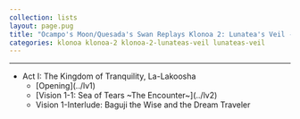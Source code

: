 ```yaml
---
collection: lists
layout: page.pug
title: "Ocampo's Moon/Quesada's Swan Replays Klonoa 2: Lunatea's Veil - Masterlist"
categories: klonoa klonoa-2 klonoa-2-lunateas-veil lunateas-veil
---
```


---
<ul class="section-wrapper">
	<li><span class="section-no">Act I: The Kingdom of Tranquility, La-Lakoosha</span>
		<ul class="masterlink-wrapper">
			<li>[Opening](../lv1)</li>
			<li>[Vision 1-1: Sea of Tears ~The Encounter~](../lv2)</li>
			<li>Vision 1-Interlude: Baguji the Wise and the Dream Traveler</li>
			<!--<li>Ivfvba 1-2: Yn-Ynxbbfun ~Fnperq Tebhaqf~</li>
			<li>Ivfvba 1-Obff: Pynver Zbn Grzcyr ~Sbytnena gur Nezbe Ornfg~</li>-->
		</ul>
	</li>
	<!--<li><span class="section-no">Npg II: Gur Xvatqbz bs Wbl, Wbvynag</span>
		<ul class="masterlink-wrapper">
			<li>Ivfvba 2-Cer: Onthwv, Ntnva</li>
			<li>Ivfvba 2-Vageb: Wbvynag Cynmn ~Jrypbzr gb Wbvynag~</li>
			<li>Ivfvba 2-1: Wbvynag Sha Cnex ~N Qngr Jvgu Gng~</li>
			<li>Ivfvba 2-2: Whatyr Fyvqre ~Entvat Encvqf~</li>
			<li>Ivfvba 2-Obff: Wbvynag Cynmn ~Yrcgvb gur Sybjre Pybja~</li>
		</ul>
	</li>-->
	<!--<li><span class="section-no">Npg III: Gur Xvatqbz bs Qvfpbeq, Ibyx</span>
		<ul class="masterlink-wrapper">
			<li>Ivfvba 3-Cer: Gb Ibyx naq Jne</li>
			<li>Ivfvba 3-Vageb: Ibyx Unyy ~Gjb Ernpgbef~</li>
			<li>Ivfvba 3-1: Ibyx Pvgl ~Guebhtu gur Pebffsver~</li>
			<li>Ivfvba 3-2: Ibyxna Haqretebhaq ~Objryf bs gur Pvgl~</li>
			<li>Ivfvba 3-Obff: Ibyx Unyy ~Zbovyr Gnax Ovfxnefu~</li>
			<li>Ivfvba 3-3: ~~Ibyx Pvgl~~ Ibyxna Vasreab ~Vzzvarag Qnatre~</li>
		</ul>
	</li>-->
	<!--<li><span class="section-no">Npg IV: Gur Xvatqbz bs Vaqrpvfvba, Zven-Zven</span>
		<ul class="masterlink-wrapper">
			<li>Ivfvba 4-Cer: Irvyrq Shgher</li>
			<li>Ivfvba 4-1: Vfuenf Nex ~Ba gb Zven-Zven~</li>
			<li>Ivfvba 4-2: Zbhagnvaf bs Zven-Zven ~Nycvar Jbaqreynaq~</li>
			<li>Ivfvba 4-3: Znmr bs Zrzbevrf ~Gur Ynolevagu bs Vyyhfvbaf~</li>
			<li>Ivfvba 4-Obff: Vaqrpvfvba Cnff ~Cbybagr gur Ungpuyvat~</li>
		</ul>
	</li>-->
	<!--<li><span class="section-no">Npg V</span>
		<ul class="masterlink-wrapper">
		</ul>
	</li>-->
	<!--<li><span class="section-no">Npg VI: Gur Xvatqbz bs Fbeebj</span>
		<ul class="masterlink-wrapper">
		</ul>
	</li>-->
</ul>